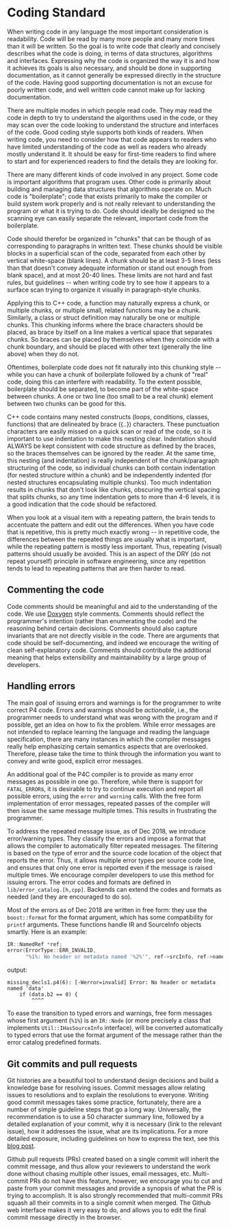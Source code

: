<!-- 
Documentation Inclusion:
This README is integrated as a subsection of the "Contribute to the P4 Compiler Project" page in the P4 compiler documentation.

Refer to the specific section here: [Coding Standard - Subsection](https://p4lang.github.io/p4c/contribute.html#coding-standard)
-->

# Coding Standard

When writing code in any language the most important consideration is
readability.  Code will be read by many more people and many more times
than it will be written.  So the goal is to write code that clearly and
concisely describes what the code is doing, in terms of data structures,
algorithms and interfaces.  Expressing why the code is organized the way
it is and how it achieves its goals is also necessary, and should be done
in supporting documentation, as it cannot generally be expressed directly
in the structure of the code.  Having good supporting documentation is
not an excuse for poorly written code, and well written code cannot make
up for lacking documentation.

There are multiple modes in which people read code.  They may read the code
in depth to try to understand the algorithms used in the code, or they may
scan over the code looking to understand the structure and interfaces of
the code.  Good coding style supports both kinds of readers.  When writing
code, you need to consider how that code appears to readers who have limited
understanding of the code as well as readers who already mostly understand
it.  It should be easy for first-time readers to find where to start and
for experienced readers to find the details they are looking for.

There are many different kinds of code involved in any project.  Some code
is important algorithms that program uses.  Other code is primarily about
building and managing data structures that algorithms operate on.  Much
code is "boilerplate"; code that exists primarily to make the compiler or
build system work properly and is not really relevant to understanding
the program or what it is trying to do.  Code should ideally be designed
so the scanning eye can easily separate the relevant, important code
from the boilerplate.

Code should therefor be organized in "chunks" that can be though of as
corresponding to paragraphs in written text.  These chunks should be
visible blocks in a superficial scan of the code, separated from each
other by vertical white-space (blank lines).  A chunk should be at least
3-5 lines (less than that doesn't convey adequate information or stand
out enough from blank space), and at most 20-40 lines.  These limits are
not hard and fast rules, but guidelines -- when writing code try to see
how it appears to a surface scan trying to organize it visually in
paragraph-style chunks.

Applying this to C++ code, a function may naturally express a chunk,
or multiple chunks, or multiple small, related functions may be a chunk.
Similarly, a class or struct definition may naturally be one or multiple
chunks.  This chunking informs where the brace characters should be placed,
as brace by itself on a line makes a vertical space that separates chunks.
So braces can be placed by themselves when they coincide with a chunk
boundary, and should be placed with other text (generally the line above)
when they do not.

Oftentimes, boilerplate code does not fit naturally into this chunking
style -- while you can have a chunk of boilerplate followed by a chunk
of "real" code, doing this can interfere with readability.  To the
extent possible, boilerplate should be separated, to become part of the
white-space between chunks.  A one or two line (too small to be a real
chunk) element between two chunks can be good for this.

C++ code contains many nested constructs (loops, conditions, classes,
functions) that are delineated by brace ({..}) characters.  These
punctuation characters are easily missed on a quick scan or read of the
code, so it is important to use indentation to make this nesting clear.
Indentation should ALWAYS be kept consistent with code structure as defined
by the braces, so the braces themselves can be ignored by the reader.  At
the same time, this nesting (and indentation) is really independent of
the chunk/paragraph structuring of the code, so individual chunks can
both contain indentation (for nested structure within a chunk) and be
independently indented (for nested structures encapsulating multiple
chunks).  Too much indentation results in chunks that don't look like
chunks, obscuring the vertical spacing that splits chunks, so any time
indentation gets to more than 4-6 levels, it is a good indication that
the code should be refactored.

When you look at a visual item with a repeating pattern, the brain tends
to accentuate the pattern and edit out the differences.  When you have
code that is repetitive, this is pretty much exactly wrong -- in repetitive
code, the differences between the repeated things are usually what is
important, while the repeating pattern is mostly less important.  Thus,
repeating (visual) patterns should usually be avoided.  This is an aspect
of the DRY (do not repeat yourself) principle in software engineering,
since any repetition tends to lead to repeating patterns that are then
harder to read.

## Commenting the code

Code comments should be meaningful and aid to the understanding of the
code. We use [Doxygen](http://www.doxygen.nl/manual/docblocks.html)
style comments. Comments should reflect the programmer's intention
(rather than enumerating the code) and the reasoning behind certain
decisions. Comments should also capture invariants that are not
directly visible in the code. There are arguments that code should be
self-documenting, and indeed we encourage the writing of clean
self-explanatory code. Comments should contribute the additional
meaning that helps extensibility and maintainability by a large group
of developers.

## Handling errors

The main goal of issuing errors and warnings is for the programmer to
write correct P4 code. Errors and warnings should be _actionable_,
i.e., the programmer needs to understand what was wrong with the
program and if possible, get an idea on how to fix the problem. While
error messages are not intended to replace learning the language and
reading the language specification, there are many instances in which
the compiler messages really help emphasizing certain semantics
aspects that are overlooked. Therefore, please take the time to think
through the information you want to convey and write good, explicit
error messages.

An additional goal of the P4C compiler is to provide as many error
messages as possible in one go. Therefore, while there is support for
`FATAL_ERROR`s, it is desirable to try to continue execution and
report all possible errors, using the `error` and `warning`
calls. With the free form implementation of error messages, repeated
passes of the compiler will then issue the same message multiple
times. This results in frustrating the programmer.

To address the repeated message issue, as of Dec 2018, we introduce
error/warning types. They classify the errors and impose a format that
allows the compiler to automatically filter repeated messages. The
filtering is based on the type of error and the source code location
of the object that reports the error. Thus, it allows multiple error
types per source code line, and ensures that only one error is
reported even if the message is raised multiple times. We encourage
compiler developers to use this method for issuing errors. The error
codes and formats are defined in `lib/error_catalog.[h,cpp]`. Backends
can extend the codes and formats as needed (and they are encouraged to
do so).

Most of the errors as of Dec 2018 are written in free form: they use
the `boost::format` for the format argument, which has some
compatibility for `printf` arguments.  These functions handle IR and
SourceInfo objects smartly.  Here is an example:

```C++
IR::NamedRef *ref;
error(ErrorType::ERR_INVALID,
      "%1%: No header or metadata named '%2%'", ref->srcInfo, ref->name);
```

output:

```
missing_decls1.p4(6): [-Werror=invalid] Error: No header or metadata named 'data'
    if (data.b2 == 0) {
        ^^^^
```

To ease the transition to typed errors and warnings, free form
messages whose first argument (`%1%`) is an `IR::Node` (or more
precisely a class that implements `Util::IHasSourceInfo` interface),
will be converted automatically to typed errors that use the format
argument of the message rather than the error catalog predefined
formats.


## Git commits and pull requests

Git histories are a beautiful tool to understand design decisions and
build a knowledge base for resolving issues. Commit messages allow
relating issues to resolutions and to explain the resolutions
to everyone. Writing good commit messages takes some practice,
fortunately, there are a number of simple guideline steps that go a
long way. Universally, the recommendation is to use a 50 character
summary line, followed by a detailed explanation of your commit, why
it is necessary (link to the relevant issue), how it addresses the
issue, what are its implications. For a more detailed exposure,
including guidelines on how to express the text, see this
[blog post](http://chris.beams.io/posts/git-commit/).

Github pull requests (PRs) created based on a single commit will
inherit the commit message, and thus allow your reviewers to
understand the work done without chasing multiple other issues, email
messages, etc. Multi-commit PRs do not have this feature, however, we
encourage you to cut and paste from your commit messages and provide a
synopsis of what the PR is trying to accomplish. It is also strongly
recommended that multi-commit PRs squash all their commits in to a
single commit when merged. The Github web interface makes it very easy
to do, and allows you to edit the final commit message directly in the
browser.
